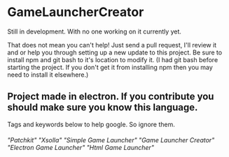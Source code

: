 # GameLauncherCreator
Still in development. With no one working on it currently yet.

That does not mean you can't help! Just send a pull request, I'll review it and or help you through setting up a new update to this project. 
Be sure to install npm and git bash to it's location to modify it.
(I had git bash before starting the project. If you don't get it from installing npm then you may need to install it elsewhere.)

## Project made in electron. If you contribute you should make sure you know this language. 



Tags and keywords below to help google. So ignore them.
###### "Patchkit" "Xsolla" "Simple Game Launcher" "Game Launcher Creator" "Electron Game Launcher" "Html Game Launcher"
